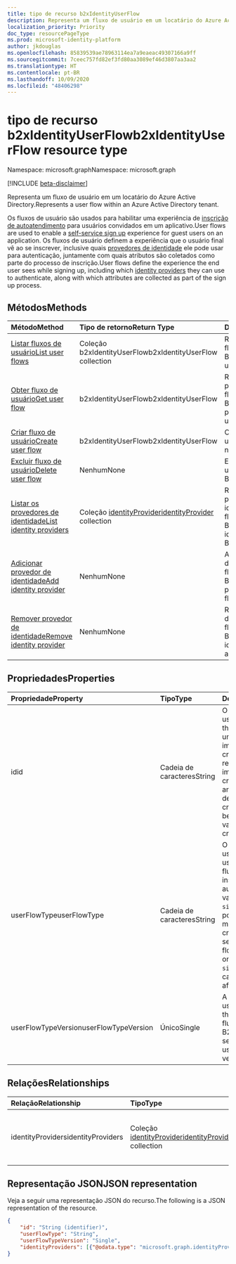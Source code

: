 ```yaml
---
title: tipo de recurso b2xIdentityUserFlow
description: Representa um fluxo de usuário em um locatário do Azure Active Directory.
localization_priority: Priority
doc_type: resourcePageType
ms.prod: microsoft-identity-platform
author: jkdouglas
ms.openlocfilehash: 85839539ae78963114ea7a9eaeac49307166a9ff
ms.sourcegitcommit: 7ceec757fd82ef3fd80aa3089ef46d3807aa3aa2
ms.translationtype: HT
ms.contentlocale: pt-BR
ms.lasthandoff: 10/09/2020
ms.locfileid: "48406298"
---
```

# <a name="b2xidentityuserflow-resource-type"></a><span data-ttu-id="74486-103">tipo de recurso b2xIdentityUserFlow</span><span class="sxs-lookup"><span data-stu-id="74486-103">b2xIdentityUserFlow resource type</span></span>

<span data-ttu-id="74486-104">Namespace: microsoft.graph</span><span class="sxs-lookup"><span data-stu-id="74486-104">Namespace: microsoft.graph</span></span>

[!INCLUDE [beta-disclaimer](../../includes/beta-disclaimer.md)]

<span data-ttu-id="74486-105">Representa um fluxo de usuário em um locatário do Azure Active Directory.</span><span class="sxs-lookup"><span data-stu-id="74486-105">Represents a user flow within an Azure Active Directory tenant.</span></span>

<span data-ttu-id="74486-106">Os fluxos de usuário são usados para habilitar uma experiência de [inscrição de autoatendimento](/azure/active-directory/external-identities/self-service-sign-up-overview) para usuários convidados em um aplicativo.</span><span class="sxs-lookup"><span data-stu-id="74486-106">User flows are used to enable a [self-service sign up](/azure/active-directory/external-identities/self-service-sign-up-overview) experience for guest users on an application.</span></span> <span data-ttu-id="74486-107">Os fluxos de usuário definem a experiência que o usuário final vê ao se inscrever, inclusive quais [provedores de identidade](/azure/active-directory/external-identities/identity-providers) ele pode usar para autenticação, juntamente com quais atributos são coletados como parte do processo de inscrição.</span><span class="sxs-lookup"><span data-stu-id="74486-107">User flows define the experience the end user sees while signing up, including which [identity providers](/azure/active-directory/external-identities/identity-providers) they can use to authenticate, along with which attributes are collected as part of the sign up process.</span></span>

## <a name="methods"></a><span data-ttu-id="74486-108">Métodos</span><span class="sxs-lookup"><span data-stu-id="74486-108">Methods</span></span>

| <span data-ttu-id="74486-109">Método</span><span class="sxs-lookup"><span data-stu-id="74486-109">Method</span></span>       | <span data-ttu-id="74486-110">Tipo de retorno</span><span class="sxs-lookup"><span data-stu-id="74486-110">Return Type</span></span>  |<span data-ttu-id="74486-111">Descrição</span><span class="sxs-lookup"><span data-stu-id="74486-111">Description</span></span>|
|:---------------|:--------|:----------|
|[<span data-ttu-id="74486-112">Listar fluxos de usuário</span><span class="sxs-lookup"><span data-stu-id="74486-112">List user flows</span></span>](../api/identitycontainer-list-b2xuserflows.md)|<span data-ttu-id="74486-113">Coleção b2xIdentityUserFlow</span><span class="sxs-lookup"><span data-stu-id="74486-113">b2xIdentityUserFlow collection</span></span>|<span data-ttu-id="74486-114">Recupere todos os fluxos de usuário B2X.</span><span class="sxs-lookup"><span data-stu-id="74486-114">Retrieve all B2X user flows.</span></span>|
|[<span data-ttu-id="74486-115">Obter fluxo de usuário</span><span class="sxs-lookup"><span data-stu-id="74486-115">Get user flow</span></span>](../api/b2xidentityuserflow-get.md)|<span data-ttu-id="74486-116">b2xIdentityUserFlow</span><span class="sxs-lookup"><span data-stu-id="74486-116">b2xIdentityUserFlow</span></span>|<span data-ttu-id="74486-117">Recupere as propriedades de um fluxo de usuário B2X.</span><span class="sxs-lookup"><span data-stu-id="74486-117">Retrieve properties of a B2X user flow.</span></span>|
|[<span data-ttu-id="74486-118">Criar fluxo de usuário</span><span class="sxs-lookup"><span data-stu-id="74486-118">Create user flow</span></span>](../api/identitycontainer-post-b2xuserflows.md)|<span data-ttu-id="74486-119">b2xIdentityUserFlow</span><span class="sxs-lookup"><span data-stu-id="74486-119">b2xIdentityUserFlow</span></span>|<span data-ttu-id="74486-120">Crie um novo fluxo de usuário B2X.</span><span class="sxs-lookup"><span data-stu-id="74486-120">Create a new B2X user flow.</span></span>|
|[<span data-ttu-id="74486-121">Excluir fluxo de usuário</span><span class="sxs-lookup"><span data-stu-id="74486-121">Delete user flow</span></span>](../api/b2xidentityuserflow-delete.md)|<span data-ttu-id="74486-122">Nenhum</span><span class="sxs-lookup"><span data-stu-id="74486-122">None</span></span>|<span data-ttu-id="74486-123">Exclua um fluxo de usuário B2X.</span><span class="sxs-lookup"><span data-stu-id="74486-123">Delete a B2X user flow.</span></span>|
|[<span data-ttu-id="74486-124">Listar os provedores de identidade</span><span class="sxs-lookup"><span data-stu-id="74486-124">List identity providers</span></span>](../api/b2xidentityuserflow-list-identityproviders.md)|<span data-ttu-id="74486-125">Coleção [identityProvider](../resources/identityProvider.md)</span><span class="sxs-lookup"><span data-stu-id="74486-125">[identityProvider](../resources/identityProvider.md) collection</span></span>|<span data-ttu-id="74486-126">Recupere todos os provedores de identidade em um fluxo de usuário B2X.</span><span class="sxs-lookup"><span data-stu-id="74486-126">Retrieve all identity providers in a B2X user flow.</span></span>|
|[<span data-ttu-id="74486-127">Adicionar provedor de identidade</span><span class="sxs-lookup"><span data-stu-id="74486-127">Add identity provider</span></span>](../api/b2xidentityuserflow-post-identityproviders.md)|<span data-ttu-id="74486-128">Nenhum</span><span class="sxs-lookup"><span data-stu-id="74486-128">None</span></span>|<span data-ttu-id="74486-129">Adicione um provedor de identidade a um fluxo de usuário B2X.</span><span class="sxs-lookup"><span data-stu-id="74486-129">Add an identity provider to a B2X user flow.</span></span>|
|[<span data-ttu-id="74486-130">Remover provedor de identidade</span><span class="sxs-lookup"><span data-stu-id="74486-130">Remove identity provider</span></span>](../api/b2xidentityuserflow-delete-identityproviders.md)|<span data-ttu-id="74486-131">Nenhum</span><span class="sxs-lookup"><span data-stu-id="74486-131">None</span></span>|<span data-ttu-id="74486-132">Remova um provedor de identidade de um fluxo de usuário B2X.</span><span class="sxs-lookup"><span data-stu-id="74486-132">Remove an identity provider from a B2X user flow.</span></span>|

## <a name="properties"></a><span data-ttu-id="74486-133">Propriedades</span><span class="sxs-lookup"><span data-stu-id="74486-133">Properties</span></span>

|<span data-ttu-id="74486-134">Propriedade</span><span class="sxs-lookup"><span data-stu-id="74486-134">Property</span></span>|<span data-ttu-id="74486-135">Tipo</span><span class="sxs-lookup"><span data-stu-id="74486-135">Type</span></span>|<span data-ttu-id="74486-136">Descrição</span><span class="sxs-lookup"><span data-stu-id="74486-136">Description</span></span>|
|:---------------|:--------|:----------|
|<span data-ttu-id="74486-137">id</span><span class="sxs-lookup"><span data-stu-id="74486-137">id</span></span>|<span data-ttu-id="74486-138">Cadeia de caracteres</span><span class="sxs-lookup"><span data-stu-id="74486-138">String</span></span>|<span data-ttu-id="74486-139">O nome do fluxo de usuário.</span><span class="sxs-lookup"><span data-stu-id="74486-139">The name of the user flow.</span></span> <span data-ttu-id="74486-140">Esse é um valor obrigatório e imutável após sua criação.</span><span class="sxs-lookup"><span data-stu-id="74486-140">This is a required value and is immutable after it's created.</span></span> <span data-ttu-id="74486-141">O nome será antecedido pelo valor de `B2X_1_` após a criação.</span><span class="sxs-lookup"><span data-stu-id="74486-141">The name will be prefixed with the value of `B2X_1_` after creation.</span></span>|
|<span data-ttu-id="74486-142">userFlowType</span><span class="sxs-lookup"><span data-stu-id="74486-142">userFlowType</span></span>|<span data-ttu-id="74486-143">Cadeia de caracteres</span><span class="sxs-lookup"><span data-stu-id="74486-143">String</span></span>|<span data-ttu-id="74486-144">O tipo de fluxo de usuário.</span><span class="sxs-lookup"><span data-stu-id="74486-144">The type of user flow.</span></span> <span data-ttu-id="74486-145">Para os fluxos de usuário de inscrição de autoatendimento, o valor só poderá ser `signUpOrSignIn` e não poderá ser modificado após a criação.</span><span class="sxs-lookup"><span data-stu-id="74486-145">For self-service sign up user flows, the value can only be `signUpOrSignIn` and cannot be modified after creation.</span></span>|
|<span data-ttu-id="74486-146">userFlowTypeVersion</span><span class="sxs-lookup"><span data-stu-id="74486-146">userFlowTypeVersion</span></span>|<span data-ttu-id="74486-147">Único</span><span class="sxs-lookup"><span data-stu-id="74486-147">Single</span></span>|<span data-ttu-id="74486-148">A versão do fluxo de usuário.</span><span class="sxs-lookup"><span data-stu-id="74486-148">The version of the user flow.</span></span> <span data-ttu-id="74486-149">Para fluxos de usuário B2X, a versão é sempre `1`.</span><span class="sxs-lookup"><span data-stu-id="74486-149">For B2X user flows, the version is always `1`.</span></span>|

## <a name="relationships"></a><span data-ttu-id="74486-150">Relações</span><span class="sxs-lookup"><span data-stu-id="74486-150">Relationships</span></span>

| <span data-ttu-id="74486-151">Relação</span><span class="sxs-lookup"><span data-stu-id="74486-151">Relationship</span></span>       | <span data-ttu-id="74486-152">Tipo</span><span class="sxs-lookup"><span data-stu-id="74486-152">Type</span></span>  |<span data-ttu-id="74486-153">Descrição</span><span class="sxs-lookup"><span data-stu-id="74486-153">Description</span></span>|
|:---------------|:--------|:----------|
|<span data-ttu-id="74486-154">identityProviders</span><span class="sxs-lookup"><span data-stu-id="74486-154">identityProviders</span></span>|<span data-ttu-id="74486-155">Coleção [identityProvider](../resources/identityprovider.md)</span><span class="sxs-lookup"><span data-stu-id="74486-155">[identityProvider](../resources/identityprovider.md) collection</span></span>|<span data-ttu-id="74486-156">Os provedores de identidade incluídos no fluxo de usuário.</span><span class="sxs-lookup"><span data-stu-id="74486-156">The identity providers included in the user flow.</span></span>|

## <a name="json-representation"></a><span data-ttu-id="74486-157">Representação JSON</span><span class="sxs-lookup"><span data-stu-id="74486-157">JSON representation</span></span>

<span data-ttu-id="74486-158">Veja a seguir uma representação JSON do recurso.</span><span class="sxs-lookup"><span data-stu-id="74486-158">The following is a JSON representation of the resource.</span></span>

<!-- {
  "blockType": "resource",
  "@odata.type": "microsoft.graph.b2xIdentityUserFlow",
  "optionalProperties": [],
  "keyProperty": "id"
} -->

```json
{
    "id": "String (identifier)",
    "userFlowType": "String",
    "userFlowTypeVersion": "Single",
    "identityProviders": [{"@odata.type": "microsoft.graph.identityProvider"}]
}
```